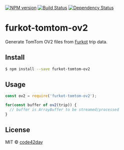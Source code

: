 [![NPM version][npm-image]][npm-url]
[![Build Status][travis-image]][travis-url]
[![Dependency Status][gemnasium-image]][gemnasium-url]

# furkot-tomtom-ov2

Generate TomTom OV2 files from [Furkot] trip data.

## Install

```sh
$ npm install --save furkot-tomtom-ov2
```

## Usage

```js
const ov2 = require('furkot-tomtom-ov2');

for(const buffer of ov2(trip)) {
  // buffer is ArrayBuffer to be streamed/processed
}
```

## License

MIT © [code42day](https://code42day.com)

[Furkot]: https://trips.furkot.com

[npm-image]: https://img.shields.io/npm/v/furkot-tomtom-ov2.svg
[npm-url]: https://npmjs.org/package/furkot-tomtom-ov2

[travis-url]: https://travis-ci.org/furkot/furkot-tomtom-ov2
[travis-image]: https://img.shields.io/travis/furkot/furkot-tomtom-ov2.svg

[gemnasium-image]: https://img.shields.io/gemnasium/furkot/furkot-tomtom-ov2.svg
[gemnasium-url]: https://gemnasium.com/furkot/furkot-tomtom-ov2
